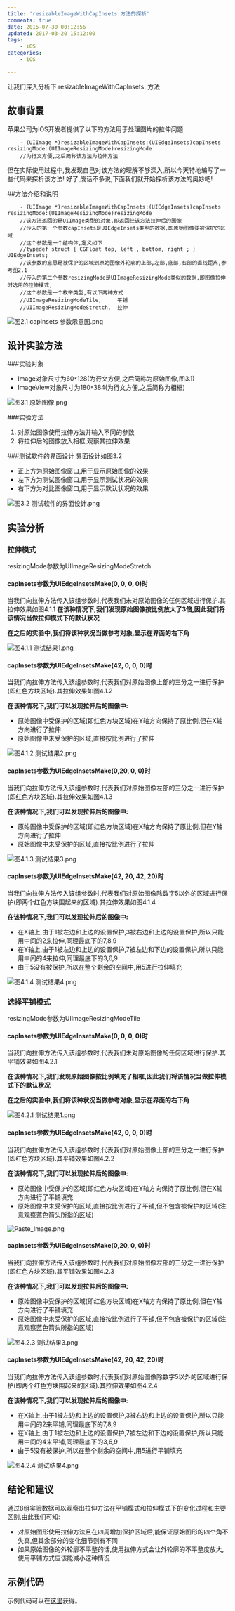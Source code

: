 ```yaml
---
title: 'resizableImageWithCapInsets:方法的探析'
comments: true
date: 2015-07-30 00:12:56
updated: 2017-03-20 15:12:00
tags:
	- iOS 
categories:
	- iOS

---
```


让我们深入分析下 resizableImageWithCapInsets: 方法

<!-- more -->

## 故事背景

苹果公司为iOS开发者提供了以下的方法用于处理图片的拉伸问题

```objc
    - (UIImage *)resizableImageWithCapInsets:(UIEdgeInsets)capInsets resizingMode:(UIImageResizingMode)resizingMode
    //为行文方便,之后简称该方法为拉伸方法
```

但在实际使用过程中,我发现自己对该方法的理解不够深入,所以今天特地编写了一些代码来探析该方法!
好了,废话不多说,下面我们就开始探析该方法的奥妙吧!

##方法介绍和说明

```objc
    - (UIImage *)resizableImageWithCapInsets:(UIEdgeInsets)capInsets resizingMode:(UIImageResizingMode)resizingMode
    //该方法返回的是UIImage类型的对象,即返回经该方法拉伸后的图像
    //传入的第一个参数capInsets是UIEdgeInsets类型的数据,即原始图像要被保护的区域
    //这个参数是一个结构体,定义如下
    //typedef struct { CGFloat top, left , bottom, right ; } UIEdgeInsets;
    //该参数的意思是被保护的区域到原始图像外轮廓的上部,左部,底部,右部的直线距离,参考图2.1
    //传入的第二个参数resizingMode是UIImageResizingMode类似的数据,即图像拉伸时选用的拉伸模式,
    //这个参数是一个枚举类型,有以下两种方式
    //UIImageResizingModeTile,     平铺 
    //UIImageResizingModeStretch,  拉伸
```

![图2.1 capInsets 参数示意图.png](http://upload-images.jianshu.io/upload_images/406302-97d6960fd2294e17.png?imageMogr2/auto-orient/strip|imageView2/2/w/1240)

## 设计实验方法

###实验对象
* Image对象尺寸为60`*`128(为行文方便,之后简称为原始图像,图3.1)
* ImageView对象尺寸为180`*`384(为行文方便,之后简称为相框)

![图3.1 原始图像.png](http://upload-images.jianshu.io/upload_images/406302-f8be96709d90f10a.png?imageMogr2/auto-orient/strip|imageView2/2/w/1240)

###实验方法
1. 对原始图像使用拉伸方法并输入不同的参数
2. 将拉伸后的图像放入相框,观察其拉伸效果

###测试软件的界面设计
界面设计如图3.2

* 正上方为原始图像窗口,用于显示原始图像的效果
* 左下方为测试图像窗口,用于显示测试状况的效果
* 右下方为对比图像窗口,用于显示默认状况的效果

![图3.2 测试软件的界面设计.png](http://upload-images.jianshu.io/upload_images/406302-72bf074747c7a491.png?imageMogr2/auto-orient/strip|imageView2/2/w/1240)

## 实验分析

### 拉伸模式

resizingMode参数为UIImageResizingModeStretch

#### capInsets参数为UIEdgeInsetsMake(0, 0, 0, 0)时 

当我们向拉伸方法传入该组参数时,代表我们未对原始图像的任何区域进行保护.其拉伸效果如图4.1.1
**在该种情况下,我们发现原始图像按比例放大了3倍,因此我们将该情况当做拉伸模式下的默认状况**

**在之后的实验中,我们将该种状况当做参考对象,显示在界面的右下角**

![图4.1.1 测试结果1.png](http://upload-images.jianshu.io/upload_images/406302-553c751be57b23e8.png?imageMogr2/auto-orient/strip|imageView2/2/w/1240)

#### capInsets参数为UIEdgeInsetsMake(42, 0, 0, 0)时

当我们向拉伸方法传入该组参数时,代表我们对原始图像上部的三分之一进行保护(即红色方块区域).其拉伸效果如图4.1.2

**在该种情况下,我们可以发现拉伸后的图像中:**

* 原始图像中受保护的区域(即红色方块区域)在Y轴方向保持了原比例,但在X轴方向进行了拉伸
* 原始图像中未受保护的区域,直接按比例进行了拉伸

![图4.1.2 测试结果2.png](http://upload-images.jianshu.io/upload_images/406302-f62f15b275831931.png?imageMogr2/auto-orient/strip|imageView2/2/w/1240)

#### capInsets参数为UIEdgeInsetsMake(0,20, 0, 0)时 

当我们向拉伸方法传入该组参数时,代表我们对原始图像左部的三分之一进行保护(即红色方块区域).其拉伸效果如图4.1.3

**在该种情况下,我们可以发现拉伸后的图像中:**

* 原始图像中受保护的区域(即红色方块区域)在X轴方向保持了原比例,但在Y轴方向进行了拉伸
* 原始图像中未受保护的区域,直接按比例进行了拉伸

![图4.1.3 测试结果3.png](http://upload-images.jianshu.io/upload_images/406302-69218879c2013c9d.png?imageMogr2/auto-orient/strip|imageView2/2/w/1240)

#### capInsets参数为UIEdgeInsetsMake(42, 20, 42, 20)时

当我们向拉伸方法传入该组参数时,代表我们对原始图像除数字5以外的区域进行保护(即两个红色方块围起来的区域).其拉伸效果如图4.1.4

**在该种情况下,我们可以发现拉伸后的图像中:**

* 在X轴上,由于1被左边和上边的设置保护,3被右边和上边的设置保护,所以只能用中间的2来拉伸,同理最底下的7,8,9
* 在Y轴上,由于1被左边和上边的设置保护,7被左边和下边的设置保护,所以只能用中间的4来拉伸,同理最底下的3,6,9
* 由于5没有被保护,所以在整个剩余的空间中,用5进行拉伸填充

![图4.1.4 测试结果4.png](http://upload-images.jianshu.io/upload_images/406302-369b2e1cf801c638.png?imageMogr2/auto-orient/strip|imageView2/2/w/1240)

### 选择平铺模式

resizingMode参数为UIImageResizingModeTile

#### capInsets参数为UIEdgeInsetsMake(0, 0, 0, 0)时 
当我们向拉伸方法传入该组参数时,代表我们未对原始图像的任何区域进行保护.其平铺效果如图4.2.1

**在该种情况下,我们发现原始图像按比例填充了相框,因此我们将该情况当做拉伸模式下的默认状况**

**在之后的实验中,我们将该种状况当做参考对象,显示在界面的右下角**

![图4.2.1 测试结果1.png](http://upload-images.jianshu.io/upload_images/406302-e1634cd4f03e26d4.png?imageMogr2/auto-orient/strip|imageView2/2/w/1240)

#### capInsets参数为UIEdgeInsetsMake(42, 0, 0, 0)时
当我们向拉伸方法传入该组参数时,代表我们对原始图像上部的三分之一进行保护(即红色方块区域).其平铺效果如图4.2.2

**在该种情况下,我们可以发现拉伸后的图像中:**

* 原始图像中受保护的区域(即红色方块区域)在Y轴方向保持了原比例,但在X轴方向进行了平铺填充
* 原始图像中未受保护的区域,直接按比例进行了平铺,但不包含被保护的区域(注意观察蓝色箭头所指的区域)

![Paste_Image.png](http://upload-images.jianshu.io/upload_images/406302-4070bfdc54fa06cd.png?imageMogr2/auto-orient/strip|imageView2/2/w/1240)

#### capInsets参数为UIEdgeInsetsMake(0,20, 0, 0)时 
当我们向拉伸方法传入该组参数时,代表我们对原始图像左部的三分之一进行保护(即红色方块区域).其平铺效果如图4.2.3

**在该种情况下,我们可以发现拉伸后的图像中:**

* 原始图像中受保护的区域(即红色方块区域)在X轴方向保持了原比例,但在Y轴方向进行了平铺填充
* 原始图像中未受保护的区域,直接按比例进行了平铺,但不包含被保护的区域(注意观察蓝色箭头所指的区域)

![图4.2.3 测试结果3.png](http://upload-images.jianshu.io/upload_images/406302-3156e09e8fc1fba8.png?imageMogr2/auto-orient/strip|imageView2/2/w/1240)

#### capInsets参数为UIEdgeInsetsMake(42, 20, 42, 20)时
当我们向拉伸方法传入该组参数时,代表我们对原始图像除数字5以外的区域进行保护(即两个红色方块围起来的区域).其拉伸效果如图4.2.4

**在该种情况下,我们可以发现拉伸后的图像中:**

* 在X轴上,由于1被左边和上边的设置保护,3被右边和上边的设置保护,所以只能用中间的2来平铺,同理最底下的7,8,9
* 在Y轴上,由于1被左边和上边的设置保护,7被左边和下边的设置保护,所以只能用中间的4来平铺,同理最底下的3,6,9
* 由于5没有被保护,所以在整个剩余的空间中,用5进行平铺填充

![图4.2.4 测试结果4.png](http://upload-images.jianshu.io/upload_images/406302-37c5ce16047b8a0a.png?imageMogr2/auto-orient/strip|imageView2/2/w/1240)

## 结论和建议
通过8组实验数据可以观察出拉伸方法在平铺模式和拉伸模式下的变化过程和主要区别,由此我们可知:

* 对原始图形使用拉伸方法且在四周增加保护区域后,能保证原始图形的四个角不失真,但其余部分的变化细节则有不同
* 如果原始图像的外轮廓不平整的话,使用拉伸方式会让外轮廓的不平整度放大,使用平铺方式应该能减小这种情况

## 示例代码
示例代码可以在[这里](https://github.com/SketchK/SketchK.github.io/tree/blog-code/2015-07-30-DemoForResizableImageWithCapInsets)获得。

